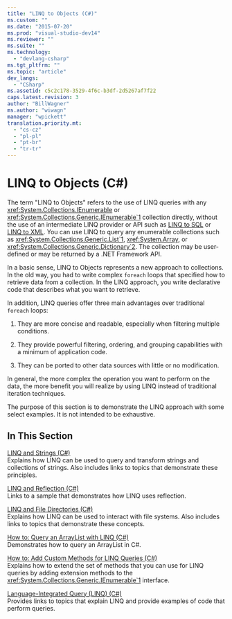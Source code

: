 ```yaml
---
title: "LINQ to Objects (C#)"
ms.custom: ""
ms.date: "2015-07-20"
ms.prod: "visual-studio-dev14"
ms.reviewer: ""
ms.suite: ""
ms.technology: 
  - "devlang-csharp"
ms.tgt_pltfrm: ""
ms.topic: "article"
dev_langs: 
  - "CSharp"
ms.assetid: c5c2c178-3529-4f6c-b3df-2d5267af7f22
caps.latest.revision: 3
author: "BillWagner"
ms.author: "wiwagn"
manager: "wpickett"
translation.priority.mt: 
  - "cs-cz"
  - "pl-pl"
  - "pt-br"
  - "tr-tr"
---
```

# LINQ to Objects (C#)
The term "LINQ to Objects" refers to the use of LINQ queries with any <xref:System.Collections.IEnumerable> or <xref:System.Collections.Generic.IEnumerable`1> collection directly, without the use of an intermediate LINQ provider or API such as [LINQ to SQL](../Topic/LINQ%20to%20SQL.md) or [LINQ to XML](../Topic/LINQ%20to%20XML.md). You can use LINQ to query any enumerable collections such as <xref:System.Collections.Generic.List`1>, <xref:System.Array>, or <xref:System.Collections.Generic.Dictionary`2>. The collection may be user-defined or may be returned by a .NET Framework API.  
  
 In a basic sense, LINQ to Objects represents a new approach to collections. In the old way, you had to write complex `foreach` loops that specified how to retrieve data from a collection. In the LINQ approach, you write declarative code that describes what you want to retrieve.  
  
 In addition, LINQ queries offer three main advantages over traditional `foreach` loops:  
  
1.  They are more concise and readable, especially when filtering multiple conditions.  
  
2.  They provide powerful filtering, ordering, and grouping capabilities with a minimum of application code.  
  
3.  They can be ported to other data sources with little or no modification.  
  
 In general, the more complex the operation you want to perform on the data, the more benefit you will realize by using LINQ instead of traditional iteration techniques.  
  
 The purpose of this section is to demonstrate the LINQ approach with some select examples. It is not intended to be exhaustive.  
  
## In This Section  
 [LINQ and Strings (C#)](../../../../csharp\programming-guide\concepts\linq/linq-and-strings.md)  
 Explains how LINQ can be used to query and transform strings and collections of strings. Also includes links to topics that demonstrate these principles.  
  
 [LINQ and Reflection (C#)](../../../../csharp\programming-guide\concepts\linq/linq-and-reflection.md)  
 Links to a sample that demonstrates how LINQ uses reflection.  
  
 [LINQ and File Directories (C#)](../../../../csharp\programming-guide\concepts\linq/linq-and-file-directories.md)  
 Explains how LINQ can be used to interact with file systems. Also includes links to topics that demonstrate these concepts.  
  
 [How to: Query an ArrayList with LINQ (C#)](../../../../csharp\programming-guide\concepts\linq/how-to-query-an-arraylist-with-linq.md)  
 Demonstrates how to query an ArrayList in C#.  
  
 [How to: Add Custom Methods for LINQ Queries (C#)](../../../../csharp\programming-guide\concepts\linq/how-to-add-custom-methods-for-linq-queries.md)  
 Explains how to extend the set of methods that you can use for LINQ queries by adding extension methods to the <xref:System.Collections.Generic.IEnumerable`1> interface.  
  
 [Language-Integrated Query (LINQ) (C#)](../../../../csharp\programming-guide\concepts\linq/index.md)  
 Provides links to topics that explain LINQ and provide examples of code that perform queries.